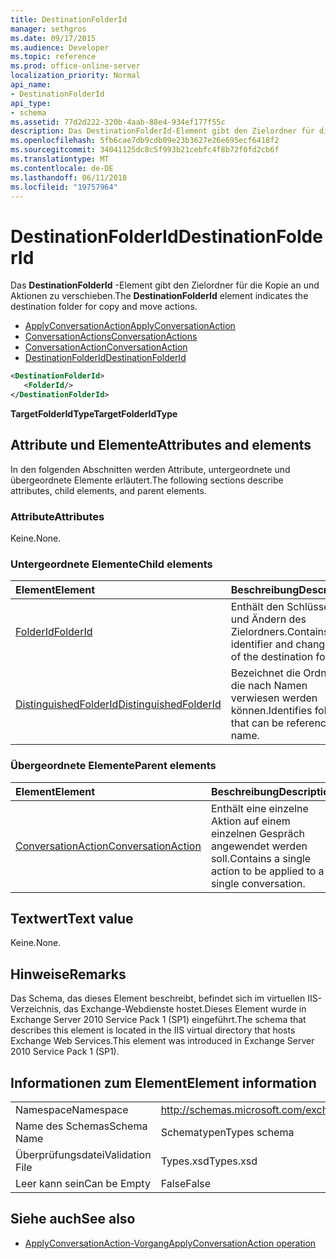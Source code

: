 ```yaml
---
title: DestinationFolderId
manager: sethgros
ms.date: 09/17/2015
ms.audience: Developer
ms.topic: reference
ms.prod: office-online-server
localization_priority: Normal
api_name:
- DestinationFolderId
api_type:
- schema
ms.assetid: 77d2d222-320b-4aab-88e4-934ef177f55c
description: Das DestinationFolderId-Element gibt den Zielordner für die Kopie an und Aktionen zu verschieben.
ms.openlocfilehash: 5fb6cae7db9cdb09e23b3627e26e695ecf6418f2
ms.sourcegitcommit: 34041125dc8c5f993b21cebfc4f8b72f0fd2cb6f
ms.translationtype: MT
ms.contentlocale: de-DE
ms.lasthandoff: 06/11/2018
ms.locfileid: "19757964"
---
```

# <a name="destinationfolderid"></a><span data-ttu-id="daafd-103">DestinationFolderId</span><span class="sxs-lookup"><span data-stu-id="daafd-103">DestinationFolderId</span></span>

<span data-ttu-id="daafd-104">Das **DestinationFolderId** -Element gibt den Zielordner für die Kopie an und Aktionen zu verschieben.</span><span class="sxs-lookup"><span data-stu-id="daafd-104">The **DestinationFolderId** element indicates the destination folder for copy and move actions.</span></span> 
  
- [<span data-ttu-id="daafd-105">ApplyConversationAction</span><span class="sxs-lookup"><span data-stu-id="daafd-105">ApplyConversationAction</span></span>](applyconversationaction.md)  
- [<span data-ttu-id="daafd-106">ConversationActions</span><span class="sxs-lookup"><span data-stu-id="daafd-106">ConversationActions</span></span>](conversationactions.md) 
- [<span data-ttu-id="daafd-107">ConversationAction</span><span class="sxs-lookup"><span data-stu-id="daafd-107">ConversationAction</span></span>](conversationaction.md)  
- [<span data-ttu-id="daafd-108">DestinationFolderId</span><span class="sxs-lookup"><span data-stu-id="daafd-108">DestinationFolderId</span></span>](destinationfolderid.md)
  
```XML
<DestinationFolderId>
   <FolderId/>
</DestinationFolderId>
```

 <span data-ttu-id="daafd-109">**TargetFolderIdType**</span><span class="sxs-lookup"><span data-stu-id="daafd-109">**TargetFolderIdType**</span></span>
## <a name="attributes-and-elements"></a><span data-ttu-id="daafd-110">Attribute und Elemente</span><span class="sxs-lookup"><span data-stu-id="daafd-110">Attributes and elements</span></span>

<span data-ttu-id="daafd-111">In den folgenden Abschnitten werden Attribute, untergeordnete und übergeordnete Elemente erläutert.</span><span class="sxs-lookup"><span data-stu-id="daafd-111">The following sections describe attributes, child elements, and parent elements.</span></span>
  
### <a name="attributes"></a><span data-ttu-id="daafd-112">Attribute</span><span class="sxs-lookup"><span data-stu-id="daafd-112">Attributes</span></span>

<span data-ttu-id="daafd-113">Keine.</span><span class="sxs-lookup"><span data-stu-id="daafd-113">None.</span></span>
  
### <a name="child-elements"></a><span data-ttu-id="daafd-114">Untergeordnete Elemente</span><span class="sxs-lookup"><span data-stu-id="daafd-114">Child elements</span></span>

|<span data-ttu-id="daafd-115">**Element**</span><span class="sxs-lookup"><span data-stu-id="daafd-115">**Element**</span></span>|<span data-ttu-id="daafd-116">**Beschreibung**</span><span class="sxs-lookup"><span data-stu-id="daafd-116">**Description**</span></span>|
|:-----|:-----|
|[<span data-ttu-id="daafd-117">FolderId</span><span class="sxs-lookup"><span data-stu-id="daafd-117">FolderId</span></span>](folderid.md) <br/> |<span data-ttu-id="daafd-118">Enthält den Schlüssel-ID und Ändern des Zielordners.</span><span class="sxs-lookup"><span data-stu-id="daafd-118">Contains the identifier and change key of the destination folder.</span></span>  <br/> |
|[<span data-ttu-id="daafd-119">DistinguishedFolderId</span><span class="sxs-lookup"><span data-stu-id="daafd-119">DistinguishedFolderId</span></span>](distinguishedfolderid.md) <br/> |<span data-ttu-id="daafd-120">Bezeichnet die Ordner, die nach Namen verwiesen werden können.</span><span class="sxs-lookup"><span data-stu-id="daafd-120">Identifies folders that can be referenced by name.</span></span>  <br/> |
   
### <a name="parent-elements"></a><span data-ttu-id="daafd-121">Übergeordnete Elemente</span><span class="sxs-lookup"><span data-stu-id="daafd-121">Parent elements</span></span>

|<span data-ttu-id="daafd-122">**Element**</span><span class="sxs-lookup"><span data-stu-id="daafd-122">**Element**</span></span>|<span data-ttu-id="daafd-123">**Beschreibung**</span><span class="sxs-lookup"><span data-stu-id="daafd-123">**Description**</span></span>|
|:-----|:-----|
|[<span data-ttu-id="daafd-124">ConversationAction</span><span class="sxs-lookup"><span data-stu-id="daafd-124">ConversationAction</span></span>](conversationaction.md) <br/> |<span data-ttu-id="daafd-125">Enthält eine einzelne Aktion auf einem einzelnen Gespräch angewendet werden soll.</span><span class="sxs-lookup"><span data-stu-id="daafd-125">Contains a single action to be applied to a single conversation.</span></span>  <br/> |
   
## <a name="text-value"></a><span data-ttu-id="daafd-126">Textwert</span><span class="sxs-lookup"><span data-stu-id="daafd-126">Text value</span></span>

<span data-ttu-id="daafd-127">Keine.</span><span class="sxs-lookup"><span data-stu-id="daafd-127">None.</span></span>
  
## <a name="remarks"></a><span data-ttu-id="daafd-128">Hinweise</span><span class="sxs-lookup"><span data-stu-id="daafd-128">Remarks</span></span>

<span data-ttu-id="daafd-129">Das Schema, das dieses Element beschreibt, befindet sich im virtuellen IIS-Verzeichnis, das Exchange-Webdienste hostet.Dieses Element wurde in Exchange Server 2010 Service Pack 1 (SP1) eingeführt.</span><span class="sxs-lookup"><span data-stu-id="daafd-129">The schema that describes this element is located in the IIS virtual directory that hosts Exchange Web Services.This element was introduced in Exchange Server 2010 Service Pack 1 (SP1).</span></span>
  
## <a name="element-information"></a><span data-ttu-id="daafd-130">Informationen zum Element</span><span class="sxs-lookup"><span data-stu-id="daafd-130">Element information</span></span>

|||
|:-----|:-----|
|<span data-ttu-id="daafd-131">Namespace</span><span class="sxs-lookup"><span data-stu-id="daafd-131">Namespace</span></span>  <br/> |http://schemas.microsoft.com/exchange/services/2006/types  <br/> |
|<span data-ttu-id="daafd-132">Name des Schemas</span><span class="sxs-lookup"><span data-stu-id="daafd-132">Schema Name</span></span>  <br/> |<span data-ttu-id="daafd-133">Schematypen</span><span class="sxs-lookup"><span data-stu-id="daafd-133">Types schema</span></span>  <br/> |
|<span data-ttu-id="daafd-134">Überprüfungsdatei</span><span class="sxs-lookup"><span data-stu-id="daafd-134">Validation File</span></span>  <br/> |<span data-ttu-id="daafd-135">Types.xsd</span><span class="sxs-lookup"><span data-stu-id="daafd-135">Types.xsd</span></span>  <br/> |
|<span data-ttu-id="daafd-136">Leer kann sein</span><span class="sxs-lookup"><span data-stu-id="daafd-136">Can be Empty</span></span>  <br/> |<span data-ttu-id="daafd-137">False</span><span class="sxs-lookup"><span data-stu-id="daafd-137">False</span></span>  <br/> |
   
## <a name="see-also"></a><span data-ttu-id="daafd-138">Siehe auch</span><span class="sxs-lookup"><span data-stu-id="daafd-138">See also</span></span>

- [<span data-ttu-id="daafd-139">ApplyConversationAction-Vorgang</span><span class="sxs-lookup"><span data-stu-id="daafd-139">ApplyConversationAction operation</span></span>](applyconversationaction-operation.md)

